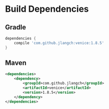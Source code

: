 # Build Dependencies


## Gradle

```groovy
dependencies {
    compile 'com.github.jlangch:venice:1.8.5'
}
```

## Maven

```xml
<dependencies>
    <dependency>
        <groupId>com.github.jlangch</groupId>
        <artifactId>venice</artifactId>
        <version>1.8.5</version>
    </dependency>
</dependencies>
```
